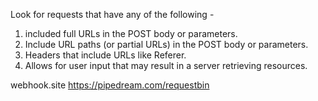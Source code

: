 Look for requests that have any of the following - 
1. included full URLs in the POST body or parameters.
2. Include URL paths (or partial URLs) in the POST body or parameters.
3. Headers that include URLs like Referer.
4. Allows for user input that may result in a server retrieving resources.

webhook.site
https://pipedream.com/requestbin
